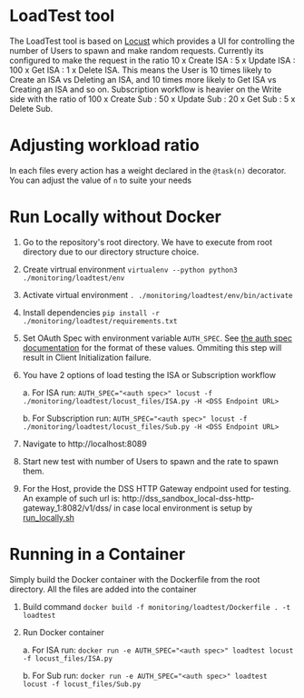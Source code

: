 # LoadTest tool

The LoadTest tool is based on [Locust](https://docs.locust.io/en/stable/index.html) which provides a UI for controlling the number of Users to spawn and make random requests. Currently its configured to make the request in the ratio 10 x Create ISA : 5 x Update ISA : 100 x Get ISA : 1 x Delete ISA. This means the User is 10 times likely to Create an ISA vs Deleting an ISA, and 10 times more likely to Get ISA vs Creating an ISA and so on. Subscription workflow is heavier on the Write side with the ratio of 100 x Create Sub : 50 x Update Sub : 20 x Get Sub : 5 x Delete Sub.

# Adjusting workload ratio
In each files every action has a weight declared in the `@task(n)` decorator. You can adjust the value of `n` to suite your needs

# Run Locally without Docker
1. Go to the repository's root directory. We have to execute from root directory due to our directory structure choice.
1. Create virtrual environment `virtualenv --python python3 ./monitoring/loadtest/env`
1. Activate virtual environment `. ./monitoring/loadtest/env/bin/activate`
1. Install dependencies `pip install -r ./monitoring/loadtest/requirements.txt`
1. Set OAuth Spec with environment variable `AUTH_SPEC`. See [the auth spec documentation](../monitorlib/README.md#Auth_specs)
for the format of these values.  Ommiting this step will result in Client Initialization failure.
1. You have 2 options of load testing the ISA or Subscription workflow
    
    a. For ISA run: `AUTH_SPEC="<auth spec>" locust -f ./monitoring/loadtest/locust_files/ISA.py -H <DSS Endpoint URL>`

    b. For Subscription run: `AUTH_SPEC="<auth spec>" locust -f ./monitoring/loadtest/locust_files/Sub.py -H <DSS Endpoint URL>`

1. Navigate to http://localhost:8089
1. Start new test with number of Users to spawn and the rate to spawn them. 
1. For the Host, provide the DSS HTTP Gateway endpoint used for testing. An example of such url is: http://dss_sandbox_local-dss-http-gateway_1:8082/v1/dss/ in case local environment is setup by [run_locally.sh](../../build/dev/run_locally.sh)


# Running in a Container
Simply build the Docker container with the Dockerfile from the root directory. All the files are added into the container

1. Build command `docker build -f monitoring/loadtest/Dockerfile . -t loadtest`
1. Run Docker container

    a. For ISA run: `docker run -e AUTH_SPEC="<auth spec>" loadtest locust -f locust_files/ISA.py`

    b. For Sub run: `docker run -e AUTH_SPEC="<auth spec>" loadtest locust -f locust_files/Sub.py`
